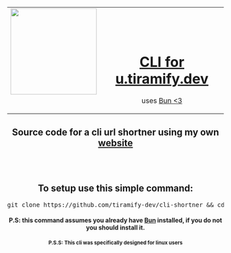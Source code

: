 <table align="center">
  <tr>
    <td valign="top"><img width="200" height="200" src="https://tiramify.dev/tiramify.png"></td>
    <td valign="top"><center><br><br><br><h1><a href="https://u.tiramify.dev">CLI for u.tiramify.dev</a></h1><div><p>uses <a href="https://github.com/oven-sh/bun">Bun <3</a></p></div></td>
  </tr>
</table>

<div align="center">
<h2 align="center">Source code for a cli url shortner using my own <a href="https://github.com/tiramify-dev/u.tiramify.devv">website</a></h2>
  <br>
  <br>
<h2>
To setup use this simple command: 
</h2>
<pre>git clone https://github.com/tiramify-dev/cli-shortner && cd cli-shortener && bun run setup</pre>
<h4>
P.S: this command assumes you already have <a href="https://github.com/oven-sh/bun">Bun</a> installed, if you do not you should install it.
<h4>
<sub>P.S.S: This cli was specifically designed for linux users</sub>

